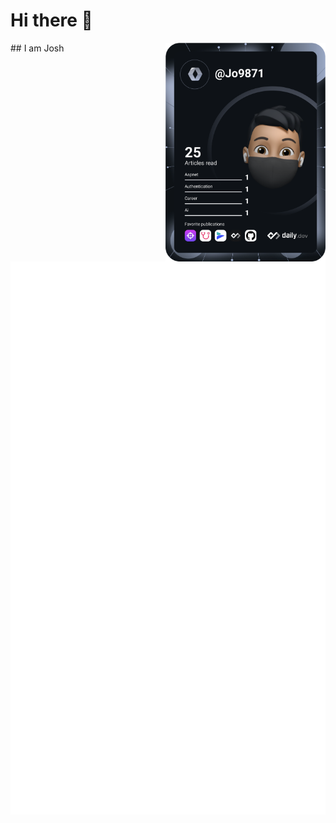 # Hi there 👋
<a href="https://api.daily.dev/get?r=omBratteng" target="_blank">
    <img
      width="256"
      align="right"
      src="/devcard.svg"
    />
  </a>
## I am Josh

![Metrics](/github-metrics.svg)
